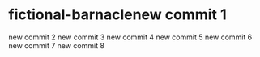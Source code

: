 # fictional-barnaclenew commit 1
new commit 2
new commit 3
new commit 4
new commit 5
new commit 6
new commit 7
new commit 8
